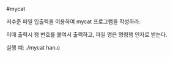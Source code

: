 #mycat

저수준 파일 입출력을 이용하여 mycat 프로그램을 작성하라. 

이때 출력시 행 번호를 붙여서 출력하고, 파일 명은 명령행 인자로 받는다. 

실행 예:  ./mycat han.c
